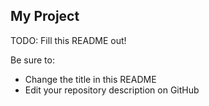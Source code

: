 ## My Project

TODO: Fill this README out!

Be sure to:

* Change the title in this README
* Edit your repository description on GitHub


